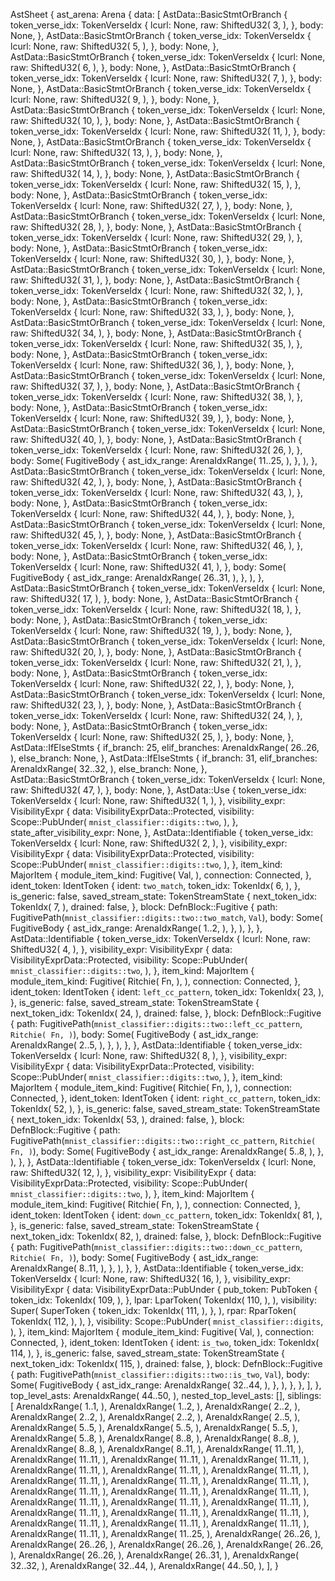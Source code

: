 AstSheet {
    ast_arena: Arena {
        data: [
            AstData::BasicStmtOrBranch {
                token_verse_idx: TokenVerseIdx {
                    lcurl: None,
                    raw: ShiftedU32(
                        3,
                    ),
                },
                body: None,
            },
            AstData::BasicStmtOrBranch {
                token_verse_idx: TokenVerseIdx {
                    lcurl: None,
                    raw: ShiftedU32(
                        5,
                    ),
                },
                body: None,
            },
            AstData::BasicStmtOrBranch {
                token_verse_idx: TokenVerseIdx {
                    lcurl: None,
                    raw: ShiftedU32(
                        6,
                    ),
                },
                body: None,
            },
            AstData::BasicStmtOrBranch {
                token_verse_idx: TokenVerseIdx {
                    lcurl: None,
                    raw: ShiftedU32(
                        7,
                    ),
                },
                body: None,
            },
            AstData::BasicStmtOrBranch {
                token_verse_idx: TokenVerseIdx {
                    lcurl: None,
                    raw: ShiftedU32(
                        9,
                    ),
                },
                body: None,
            },
            AstData::BasicStmtOrBranch {
                token_verse_idx: TokenVerseIdx {
                    lcurl: None,
                    raw: ShiftedU32(
                        10,
                    ),
                },
                body: None,
            },
            AstData::BasicStmtOrBranch {
                token_verse_idx: TokenVerseIdx {
                    lcurl: None,
                    raw: ShiftedU32(
                        11,
                    ),
                },
                body: None,
            },
            AstData::BasicStmtOrBranch {
                token_verse_idx: TokenVerseIdx {
                    lcurl: None,
                    raw: ShiftedU32(
                        13,
                    ),
                },
                body: None,
            },
            AstData::BasicStmtOrBranch {
                token_verse_idx: TokenVerseIdx {
                    lcurl: None,
                    raw: ShiftedU32(
                        14,
                    ),
                },
                body: None,
            },
            AstData::BasicStmtOrBranch {
                token_verse_idx: TokenVerseIdx {
                    lcurl: None,
                    raw: ShiftedU32(
                        15,
                    ),
                },
                body: None,
            },
            AstData::BasicStmtOrBranch {
                token_verse_idx: TokenVerseIdx {
                    lcurl: None,
                    raw: ShiftedU32(
                        27,
                    ),
                },
                body: None,
            },
            AstData::BasicStmtOrBranch {
                token_verse_idx: TokenVerseIdx {
                    lcurl: None,
                    raw: ShiftedU32(
                        28,
                    ),
                },
                body: None,
            },
            AstData::BasicStmtOrBranch {
                token_verse_idx: TokenVerseIdx {
                    lcurl: None,
                    raw: ShiftedU32(
                        29,
                    ),
                },
                body: None,
            },
            AstData::BasicStmtOrBranch {
                token_verse_idx: TokenVerseIdx {
                    lcurl: None,
                    raw: ShiftedU32(
                        30,
                    ),
                },
                body: None,
            },
            AstData::BasicStmtOrBranch {
                token_verse_idx: TokenVerseIdx {
                    lcurl: None,
                    raw: ShiftedU32(
                        31,
                    ),
                },
                body: None,
            },
            AstData::BasicStmtOrBranch {
                token_verse_idx: TokenVerseIdx {
                    lcurl: None,
                    raw: ShiftedU32(
                        32,
                    ),
                },
                body: None,
            },
            AstData::BasicStmtOrBranch {
                token_verse_idx: TokenVerseIdx {
                    lcurl: None,
                    raw: ShiftedU32(
                        33,
                    ),
                },
                body: None,
            },
            AstData::BasicStmtOrBranch {
                token_verse_idx: TokenVerseIdx {
                    lcurl: None,
                    raw: ShiftedU32(
                        34,
                    ),
                },
                body: None,
            },
            AstData::BasicStmtOrBranch {
                token_verse_idx: TokenVerseIdx {
                    lcurl: None,
                    raw: ShiftedU32(
                        35,
                    ),
                },
                body: None,
            },
            AstData::BasicStmtOrBranch {
                token_verse_idx: TokenVerseIdx {
                    lcurl: None,
                    raw: ShiftedU32(
                        36,
                    ),
                },
                body: None,
            },
            AstData::BasicStmtOrBranch {
                token_verse_idx: TokenVerseIdx {
                    lcurl: None,
                    raw: ShiftedU32(
                        37,
                    ),
                },
                body: None,
            },
            AstData::BasicStmtOrBranch {
                token_verse_idx: TokenVerseIdx {
                    lcurl: None,
                    raw: ShiftedU32(
                        38,
                    ),
                },
                body: None,
            },
            AstData::BasicStmtOrBranch {
                token_verse_idx: TokenVerseIdx {
                    lcurl: None,
                    raw: ShiftedU32(
                        39,
                    ),
                },
                body: None,
            },
            AstData::BasicStmtOrBranch {
                token_verse_idx: TokenVerseIdx {
                    lcurl: None,
                    raw: ShiftedU32(
                        40,
                    ),
                },
                body: None,
            },
            AstData::BasicStmtOrBranch {
                token_verse_idx: TokenVerseIdx {
                    lcurl: None,
                    raw: ShiftedU32(
                        26,
                    ),
                },
                body: Some(
                    FugitiveBody {
                        ast_idx_range: ArenaIdxRange(
                            11..25,
                        ),
                    },
                ),
            },
            AstData::BasicStmtOrBranch {
                token_verse_idx: TokenVerseIdx {
                    lcurl: None,
                    raw: ShiftedU32(
                        42,
                    ),
                },
                body: None,
            },
            AstData::BasicStmtOrBranch {
                token_verse_idx: TokenVerseIdx {
                    lcurl: None,
                    raw: ShiftedU32(
                        43,
                    ),
                },
                body: None,
            },
            AstData::BasicStmtOrBranch {
                token_verse_idx: TokenVerseIdx {
                    lcurl: None,
                    raw: ShiftedU32(
                        44,
                    ),
                },
                body: None,
            },
            AstData::BasicStmtOrBranch {
                token_verse_idx: TokenVerseIdx {
                    lcurl: None,
                    raw: ShiftedU32(
                        45,
                    ),
                },
                body: None,
            },
            AstData::BasicStmtOrBranch {
                token_verse_idx: TokenVerseIdx {
                    lcurl: None,
                    raw: ShiftedU32(
                        46,
                    ),
                },
                body: None,
            },
            AstData::BasicStmtOrBranch {
                token_verse_idx: TokenVerseIdx {
                    lcurl: None,
                    raw: ShiftedU32(
                        41,
                    ),
                },
                body: Some(
                    FugitiveBody {
                        ast_idx_range: ArenaIdxRange(
                            26..31,
                        ),
                    },
                ),
            },
            AstData::BasicStmtOrBranch {
                token_verse_idx: TokenVerseIdx {
                    lcurl: None,
                    raw: ShiftedU32(
                        17,
                    ),
                },
                body: None,
            },
            AstData::BasicStmtOrBranch {
                token_verse_idx: TokenVerseIdx {
                    lcurl: None,
                    raw: ShiftedU32(
                        18,
                    ),
                },
                body: None,
            },
            AstData::BasicStmtOrBranch {
                token_verse_idx: TokenVerseIdx {
                    lcurl: None,
                    raw: ShiftedU32(
                        19,
                    ),
                },
                body: None,
            },
            AstData::BasicStmtOrBranch {
                token_verse_idx: TokenVerseIdx {
                    lcurl: None,
                    raw: ShiftedU32(
                        20,
                    ),
                },
                body: None,
            },
            AstData::BasicStmtOrBranch {
                token_verse_idx: TokenVerseIdx {
                    lcurl: None,
                    raw: ShiftedU32(
                        21,
                    ),
                },
                body: None,
            },
            AstData::BasicStmtOrBranch {
                token_verse_idx: TokenVerseIdx {
                    lcurl: None,
                    raw: ShiftedU32(
                        22,
                    ),
                },
                body: None,
            },
            AstData::BasicStmtOrBranch {
                token_verse_idx: TokenVerseIdx {
                    lcurl: None,
                    raw: ShiftedU32(
                        23,
                    ),
                },
                body: None,
            },
            AstData::BasicStmtOrBranch {
                token_verse_idx: TokenVerseIdx {
                    lcurl: None,
                    raw: ShiftedU32(
                        24,
                    ),
                },
                body: None,
            },
            AstData::BasicStmtOrBranch {
                token_verse_idx: TokenVerseIdx {
                    lcurl: None,
                    raw: ShiftedU32(
                        25,
                    ),
                },
                body: None,
            },
            AstData::IfElseStmts {
                if_branch: 25,
                elif_branches: ArenaIdxRange(
                    26..26,
                ),
                else_branch: None,
            },
            AstData::IfElseStmts {
                if_branch: 31,
                elif_branches: ArenaIdxRange(
                    32..32,
                ),
                else_branch: None,
            },
            AstData::BasicStmtOrBranch {
                token_verse_idx: TokenVerseIdx {
                    lcurl: None,
                    raw: ShiftedU32(
                        47,
                    ),
                },
                body: None,
            },
            AstData::Use {
                token_verse_idx: TokenVerseIdx {
                    lcurl: None,
                    raw: ShiftedU32(
                        1,
                    ),
                },
                visibility_expr: VisibilityExpr {
                    data: VisibilityExprData::Protected,
                    visibility: Scope::PubUnder(
                        `mnist_classifier::digits::two`,
                    ),
                },
                state_after_visibility_expr: None,
            },
            AstData::Identifiable {
                token_verse_idx: TokenVerseIdx {
                    lcurl: None,
                    raw: ShiftedU32(
                        2,
                    ),
                },
                visibility_expr: VisibilityExpr {
                    data: VisibilityExprData::Protected,
                    visibility: Scope::PubUnder(
                        `mnist_classifier::digits::two`,
                    ),
                },
                item_kind: MajorItem {
                    module_item_kind: Fugitive(
                        Val,
                    ),
                    connection: Connected,
                },
                ident_token: IdentToken {
                    ident: `two_match`,
                    token_idx: TokenIdx(
                        6,
                    ),
                },
                is_generic: false,
                saved_stream_state: TokenStreamState {
                    next_token_idx: TokenIdx(
                        7,
                    ),
                    drained: false,
                },
                block: DefnBlock::Fugitive {
                    path: FugitivePath(`mnist_classifier::digits::two::two_match`, `Val`),
                    body: Some(
                        FugitiveBody {
                            ast_idx_range: ArenaIdxRange(
                                1..2,
                            ),
                        },
                    ),
                },
            },
            AstData::Identifiable {
                token_verse_idx: TokenVerseIdx {
                    lcurl: None,
                    raw: ShiftedU32(
                        4,
                    ),
                },
                visibility_expr: VisibilityExpr {
                    data: VisibilityExprData::Protected,
                    visibility: Scope::PubUnder(
                        `mnist_classifier::digits::two`,
                    ),
                },
                item_kind: MajorItem {
                    module_item_kind: Fugitive(
                        Ritchie(
                            Fn,
                        ),
                    ),
                    connection: Connected,
                },
                ident_token: IdentToken {
                    ident: `left_cc_pattern`,
                    token_idx: TokenIdx(
                        23,
                    ),
                },
                is_generic: false,
                saved_stream_state: TokenStreamState {
                    next_token_idx: TokenIdx(
                        24,
                    ),
                    drained: false,
                },
                block: DefnBlock::Fugitive {
                    path: FugitivePath(`mnist_classifier::digits::two::left_cc_pattern`, `Ritchie(
                        Fn,
                    )`),
                    body: Some(
                        FugitiveBody {
                            ast_idx_range: ArenaIdxRange(
                                2..5,
                            ),
                        },
                    ),
                },
            },
            AstData::Identifiable {
                token_verse_idx: TokenVerseIdx {
                    lcurl: None,
                    raw: ShiftedU32(
                        8,
                    ),
                },
                visibility_expr: VisibilityExpr {
                    data: VisibilityExprData::Protected,
                    visibility: Scope::PubUnder(
                        `mnist_classifier::digits::two`,
                    ),
                },
                item_kind: MajorItem {
                    module_item_kind: Fugitive(
                        Ritchie(
                            Fn,
                        ),
                    ),
                    connection: Connected,
                },
                ident_token: IdentToken {
                    ident: `right_cc_pattern`,
                    token_idx: TokenIdx(
                        52,
                    ),
                },
                is_generic: false,
                saved_stream_state: TokenStreamState {
                    next_token_idx: TokenIdx(
                        53,
                    ),
                    drained: false,
                },
                block: DefnBlock::Fugitive {
                    path: FugitivePath(`mnist_classifier::digits::two::right_cc_pattern`, `Ritchie(
                        Fn,
                    )`),
                    body: Some(
                        FugitiveBody {
                            ast_idx_range: ArenaIdxRange(
                                5..8,
                            ),
                        },
                    ),
                },
            },
            AstData::Identifiable {
                token_verse_idx: TokenVerseIdx {
                    lcurl: None,
                    raw: ShiftedU32(
                        12,
                    ),
                },
                visibility_expr: VisibilityExpr {
                    data: VisibilityExprData::Protected,
                    visibility: Scope::PubUnder(
                        `mnist_classifier::digits::two`,
                    ),
                },
                item_kind: MajorItem {
                    module_item_kind: Fugitive(
                        Ritchie(
                            Fn,
                        ),
                    ),
                    connection: Connected,
                },
                ident_token: IdentToken {
                    ident: `down_cc_pattern`,
                    token_idx: TokenIdx(
                        81,
                    ),
                },
                is_generic: false,
                saved_stream_state: TokenStreamState {
                    next_token_idx: TokenIdx(
                        82,
                    ),
                    drained: false,
                },
                block: DefnBlock::Fugitive {
                    path: FugitivePath(`mnist_classifier::digits::two::down_cc_pattern`, `Ritchie(
                        Fn,
                    )`),
                    body: Some(
                        FugitiveBody {
                            ast_idx_range: ArenaIdxRange(
                                8..11,
                            ),
                        },
                    ),
                },
            },
            AstData::Identifiable {
                token_verse_idx: TokenVerseIdx {
                    lcurl: None,
                    raw: ShiftedU32(
                        16,
                    ),
                },
                visibility_expr: VisibilityExpr {
                    data: VisibilityExprData::PubUnder {
                        pub_token: PubToken {
                            token_idx: TokenIdx(
                                109,
                            ),
                        },
                        lpar: LparToken(
                            TokenIdx(
                                110,
                            ),
                        ),
                        visibility: Super(
                            SuperToken {
                                token_idx: TokenIdx(
                                    111,
                                ),
                            },
                        ),
                        rpar: RparToken(
                            TokenIdx(
                                112,
                            ),
                        ),
                    },
                    visibility: Scope::PubUnder(
                        `mnist_classifier::digits`,
                    ),
                },
                item_kind: MajorItem {
                    module_item_kind: Fugitive(
                        Val,
                    ),
                    connection: Connected,
                },
                ident_token: IdentToken {
                    ident: `is_two`,
                    token_idx: TokenIdx(
                        114,
                    ),
                },
                is_generic: false,
                saved_stream_state: TokenStreamState {
                    next_token_idx: TokenIdx(
                        115,
                    ),
                    drained: false,
                },
                block: DefnBlock::Fugitive {
                    path: FugitivePath(`mnist_classifier::digits::two::is_two`, `Val`),
                    body: Some(
                        FugitiveBody {
                            ast_idx_range: ArenaIdxRange(
                                32..44,
                            ),
                        },
                    ),
                },
            },
        ],
    },
    top_level_asts: ArenaIdxRange(
        44..50,
    ),
    nested_top_level_asts: [],
    siblings: [
        ArenaIdxRange(
            1..1,
        ),
        ArenaIdxRange(
            1..2,
        ),
        ArenaIdxRange(
            2..2,
        ),
        ArenaIdxRange(
            2..2,
        ),
        ArenaIdxRange(
            2..2,
        ),
        ArenaIdxRange(
            2..5,
        ),
        ArenaIdxRange(
            5..5,
        ),
        ArenaIdxRange(
            5..5,
        ),
        ArenaIdxRange(
            5..5,
        ),
        ArenaIdxRange(
            5..8,
        ),
        ArenaIdxRange(
            8..8,
        ),
        ArenaIdxRange(
            8..8,
        ),
        ArenaIdxRange(
            8..8,
        ),
        ArenaIdxRange(
            8..11,
        ),
        ArenaIdxRange(
            11..11,
        ),
        ArenaIdxRange(
            11..11,
        ),
        ArenaIdxRange(
            11..11,
        ),
        ArenaIdxRange(
            11..11,
        ),
        ArenaIdxRange(
            11..11,
        ),
        ArenaIdxRange(
            11..11,
        ),
        ArenaIdxRange(
            11..11,
        ),
        ArenaIdxRange(
            11..11,
        ),
        ArenaIdxRange(
            11..11,
        ),
        ArenaIdxRange(
            11..11,
        ),
        ArenaIdxRange(
            11..11,
        ),
        ArenaIdxRange(
            11..11,
        ),
        ArenaIdxRange(
            11..11,
        ),
        ArenaIdxRange(
            11..11,
        ),
        ArenaIdxRange(
            11..11,
        ),
        ArenaIdxRange(
            11..11,
        ),
        ArenaIdxRange(
            11..11,
        ),
        ArenaIdxRange(
            11..11,
        ),
        ArenaIdxRange(
            11..11,
        ),
        ArenaIdxRange(
            11..11,
        ),
        ArenaIdxRange(
            11..11,
        ),
        ArenaIdxRange(
            11..11,
        ),
        ArenaIdxRange(
            11..11,
        ),
        ArenaIdxRange(
            11..25,
        ),
        ArenaIdxRange(
            26..26,
        ),
        ArenaIdxRange(
            26..26,
        ),
        ArenaIdxRange(
            26..26,
        ),
        ArenaIdxRange(
            26..26,
        ),
        ArenaIdxRange(
            26..26,
        ),
        ArenaIdxRange(
            26..31,
        ),
        ArenaIdxRange(
            32..32,
        ),
        ArenaIdxRange(
            32..44,
        ),
        ArenaIdxRange(
            44..50,
        ),
    ],
}